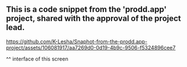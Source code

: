 ## This is a code snippet from the 'prodd.app' project, shared with the approval of the project lead.

https://github.com/K-Lesha/Snaphot-from-the-prodd.app-project/assets/106081917/aa7269d0-0d19-4b9c-9506-f5324896cee7

^^ interface of this screen


